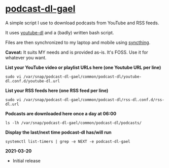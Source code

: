 # [podcast-dl-gael](https://snapcraft.io/podcast-dl-gael)

A simple script I use to download podcasts from YouTube and RSS feeds.

It uses [youtube-dl](https://youtube-dl.org/) and a (badly) written bash script.

Files are then synchronized to my laptop and mobile using [syncthing](https://snapcraft.io/syncthing-gael).


__Caveat:__ It suits MY needs and is provided as-is.
It's FOSS. Use it for whatever you want.


**List your YouTube video or playlist URLs here (one Youtube URL per line)**

```
sudo vi /var/snap/podcast-dl-gael/common/podcast-dl/youtube-dl.conf.d/youtube-dl.url
```


**List your RSS feeds here (one RSS feed per line)**

```
sudo vi /var/snap/podcast-dl-gael/common/podcast-dl/rss-dl.conf.d/rss-dl.url
```


**Podcasts are downloaded here once a day at 06:00**

```
ls -lh /var/snap/podcast-dl-gael/common/podcast-dl/podcasts/
```


**Display the last/next time podcast-dl has/will run**

```
systemctl list-timers | grep -e NEXT -e podcast-dl-gael
```

**2021-03-20**
* Initial release
